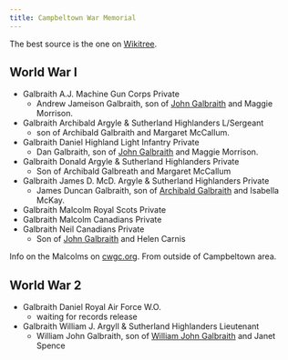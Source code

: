 ```yaml
---
title: Campbeltown War Memorial
---
```


The best source is the one on [Wikitree](https://www.wikitree.com/wiki/Space:Campbeltown_War_Memorial).

## World War I


- Galbraith A.J. Machine Gun Corps Private
    - Andrew Jameison Galbraith, son of [John Galbraith](/people/galbraith-john-1850-morrison.md) and Maggie Morrison.
- Galbraith Archibald Argyle & Sutherland Highlanders L/Sergeant
    - son of Archibald Galbraith and Margaret McCallum. 
- Galbraith Daniel Highland Light Infantry Private
    - Dan Galbraith, son of [John Galbraith](/people/galbraith-john-1850-morrison.md) and Maggie Morrison. 
- Galbraith Donald Argyle & Sutherland Highlanders Private
    - Son of Archibald Galbreath and Margaret McCallum
- Galbraith James D. McD. Argyle & Sutherland Highlanders Private
    - James Duncan Galbraith, son of [Archibald Galbraith](/people/galbraith-archibald-1865-mckay.md) and Isabella McKay. 
- Galbraith Malcolm Royal Scots Private
- Galbraith Malcolm Canadians Private
- Galbraith Neil Canadians Private
    - Son of [John Galbraith](/people/galbraith-john-1848-carnis.md) and Helen Carnis

Info on the Malcolms on [cwgc.org](https://www.cwgc.org/find-records/find-war-dead/search-results/?Surname=Galbraith&SurnameExact=true&Forename=Malcolm&ForenameExact=true&Initials=&ServiceNum=&Regiment=&CountryCommemoratedIn=null&Cemetery=&Unit=&Rank=&SecondaryRegiment=&AgeOfDeath=0&DateDeathFromDay=1&DateDeathFromMonth=January&DateDeathFromYear=&DateDeathToDay=1&DateDeathToMonth=January&DateDeathToYear=&DateOfDeath=&Honours=null&AdditionalInfo=).  From outside of Campbeltown area.

## World War 2

- Galbraith Daniel Royal Air Force W.O.
    - waiting for records release
- Galbraith William J. Argyll & Sutherland Highlanders Lieutenant
    - William John Galbraith, son of [William John Galbraith](/people/galbraith-william-john-1892-spence.md) and Janet Spence
